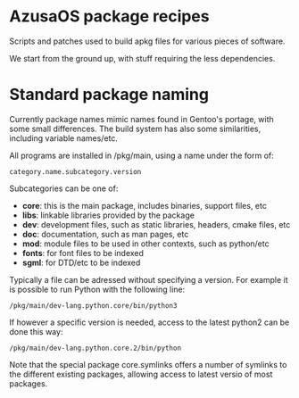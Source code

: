 # AzusaOS package recipes

Scripts and patches used to build apkg files for various pieces of software.

We start from the ground up, with stuff requiring the less dependencies.

# Standard package naming

Currently package names mimic names found in Gentoo's portage, with some
small differences. The build system has also some similarities, including
variable names/etc.

All programs are installed in /pkg/main, using a name under the form of:

	category.name.subcategory.version

Subcategories can be one of:

* __core__: this is the main package, includes binaries, support files, etc
* __libs__: linkable libraries provided by the package
* __dev__: development files, such as static libraries, headers, cmake files, etc
* __doc__: documentation, such as man pages, etc
* __mod__: module files to be used in other contexts, such as python/etc
* __fonts__: for font files to be indexed
* __sgml__: for DTD/etc to be indexed

Typically a file can be adressed without specifying a version. For example it
is possible to run Python with the following line:

	/pkg/main/dev-lang.python.core/bin/python3

If however a specific version is needed, access to the latest python2 can be
done this way:

	/pkg/main/dev-lang.python.core.2/bin/python

Note that the special package core.symlinks offers a number of symlinks to the
different existing packages, allowing access to latest versio of most packages.
